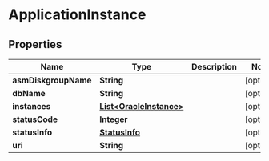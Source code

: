 
# ApplicationInstance

## Properties
Name | Type | Description | Notes
------------ | ------------- | ------------- | -------------
**asmDiskgroupName** | **String** |  |  [optional]
**dbName** | **String** |  |  [optional]
**instances** | [**List&lt;OracleInstance&gt;**](OracleInstance.md) |  |  [optional]
**statusCode** | **Integer** |  |  [optional]
**statusInfo** | [**StatusInfo**](StatusInfo.md) |  |  [optional]
**uri** | **String** |  |  [optional]



